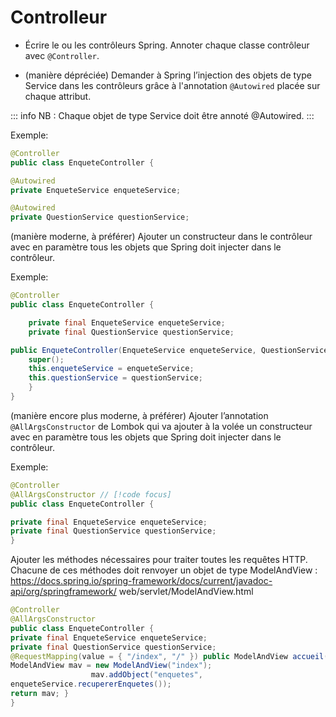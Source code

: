 # Controlleur

- Écrire le ou les contrôleurs Spring. Annoter chaque classe contrôleur avec `@Controller`.

- (manière dépréciée) Demander à Spring l’injection des objets de type Service dans les contrôleurs grâce à l'annotation `@Autowired` placée sur chaque attribut.

::: info
NB : Chaque objet de type Service doit être annoté @Autowired.
:::

Exemple:

```java
@Controller
public class EnqueteController {

@Autowired
private EnqueteService enqueteService;

@Autowired
private QuestionService questionService;
```

(manière moderne, à préférer) Ajouter un constructeur dans le contrôleur avec en
paramètre tous les objets que Spring doit injecter dans le contrôleur.

Exemple:

```java
@Controller
public class EnqueteController {

    private final EnqueteService enqueteService;
    private final QuestionService questionService;

public EnqueteController(EnqueteService enqueteService, QuestionService questionService) {
    super();
    this.enqueteService = enqueteService;
    this.questionService = questionService;
    }
}
```

(manière encore plus moderne, à préférer) Ajouter l’annotation `@AllArgsConstructor` de Lombok qui va ajouter à la volée un constructeur avec en paramètre tous les objets que Spring doit injecter dans le contrôleur.

Exemple:

```java
@Controller
@AllArgsConstructor // [!code focus]
public class EnqueteController {

private final EnqueteService enqueteService;
private final QuestionService questionService;
}
```

Ajouter les méthodes nécessaires pour traiter toutes les requêtes HTTP. Chacune de ces méthodes doit renvoyer un objet de type ModelAndView :
https://docs.spring.io/spring-framework/docs/current/javadoc-api/org/springframework/ web/servlet/ModelAndView.html

```java
@Controller
@AllArgsConstructor
public class EnqueteController {
private final EnqueteService enqueteService;
private final QuestionService questionService;
@RequestMapping(value = { "/index", "/" }) public ModelAndView accueil() {
ModelAndView mav = new ModelAndView("index");
                  mav.addObject("enquetes",
enqueteService.recupererEnquetes());
return mav; }
}
```
